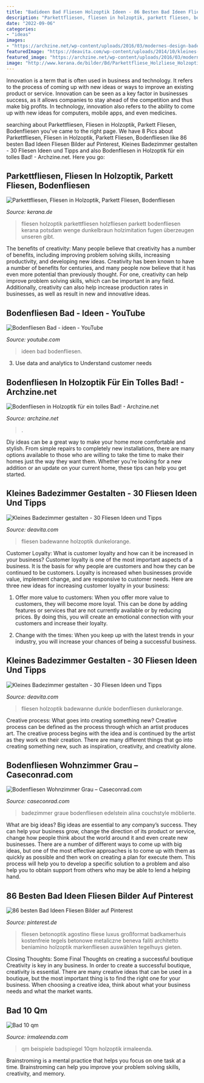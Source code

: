 ```yaml
---
title: "Badideen Bad Fliesen Holzoptik Ideen - 86 Besten Bad Ideen Fliesen Bilder Auf Pinterest"
description: "Parkettfliesen, fliesen in holzoptik, parkett fliesen, bodenfliesen"
date: "2022-09-06"
categories:
- "ideas"
images:
- "https://archzine.net/wp-content/uploads/2016/03/modernes-design-badezimmer-mit-einer-badewanne-und-fliesen-in-holzoptik.jpg"
featuredImage: "https://deavita.com/wp-content/uploads/2014/10/kleines-badezimmer-fliesen-ideen-dusche-badewanne-fliesen-holzoptik.jpg"
featured_image: "https://archzine.net/wp-content/uploads/2016/03/modernes-design-badezimmer-mit-einer-badewanne-und-fliesen-in-holzoptik.jpg"
image: "http://www.kerana.de/bilder/Bd/Parkettfliese_Holzliese_Holzoptikfliese_Holzfliesen_Parkettfliesen_Holzoptik_Feinsteinzeug_Bodenfliesen-dunkelbraun-80.JPG"
---
```



Innovation is a term that is often used in business and technology. It refers to the process of coming up with new ideas or ways to improve an existing product or service. Innovation can be seen as a key factor in businesses success, as it allows companies to stay ahead of the competition and thus make big profits. In technology, innovation also refers to the ability to come up with new ideas for computers, mobile apps, and even medicines.

	

		
searching about Parkettfliesen, Fliesen in Holzoptik, Parkett Fliesen, Bodenfliesen you've came to the right page. We have 8 Pics about Parkettfliesen, Fliesen in Holzoptik, Parkett Fliesen, Bodenfliesen like 86 besten Bad Ideen Fliesen Bilder auf Pinterest, Kleines Badezimmer gestalten - 30 Fliesen Ideen und Tipps and also Bodenfliesen in Holzoptik für ein tolles Bad! - Archzine.net. Here you go:
		
    
## Parkettfliesen, Fliesen In Holzoptik, Parkett Fliesen, Bodenfliesen

<img loading=lazy src="http://www.kerana.de/bilder/Bd/Parkettfliese_Holzliese_Holzoptikfliese_Holzfliesen_Parkettfliesen_Holzoptik_Feinsteinzeug_Bodenfliesen-dunkelbraun-80.JPG" onerror="this.onerror=null;this.src='https://tse4.mm.bing.net/th?id=OIP.pHQTSUsBGdzBll9N4nmU-QHaGm&amp;pid=15.1';" alt="Parkettfliesen, Fliesen in Holzoptik, Parkett Fliesen, Bodenfliesen">

_Source: kerana.de_

>fliesen holzoptik parkettfliesen holzfliesen parkett bodenfliesen kerana potsdam wenge dunkelbraun holzimitation fugen überzeugen unseren gibt. 

	

The benefits of creativity: Many people believe that creativity has a number of benefits, including improving problem solving skills, increasing productivity, and developing new ideas.
Creativity has been known to have a number of benefits for centuries, and many people now believe that it has even more potential than previously thought. For one, creativity can help improve problem solving skills, which can be important in any field. Additionally, creativity can also help increase production rates in businesses, as well as result in new and innovative ideas.

    
## Bodenfliesen Bad - Ideen - YouTube

<img loading=lazy src="https://i.ytimg.com/vi/9hutAyx-DBY/maxresdefault.jpg" onerror="this.onerror=null;this.src='https://tse1.mm.bing.net/th?id=OIP.Wjw6EehltUpdw2n1JDkOkQHaEK&amp;pid=15.1';" alt="Bodenfliesen Bad - ideen - YouTube">

_Source: youtube.com_

>ideen bad bodenfliesen. 

	

3. Use data and analytics to Understand customer needs 

    
## Bodenfliesen In Holzoptik Für Ein Tolles Bad! - Archzine.net

<img loading=lazy src="https://archzine.net/wp-content/uploads/2016/03/modernes-design-badezimmer-mit-einer-badewanne-und-fliesen-in-holzoptik.jpg" onerror="this.onerror=null;this.src='https://tse2.mm.bing.net/th?id=OIP.gQ1fUwXRwsfKwS7f5xb4VQHaFj&amp;pid=15.1';" alt="Bodenfliesen in Holzoptik für ein tolles Bad! - Archzine.net">

_Source: archzine.net_

>. 

	

Diy ideas can be a great way to make your home more comfortable and stylish. From simple repairs to completely new installations, there are many options available to those who are willing to take the time to make their homes just the way they want them. Whether you're looking for a new addition or an update on your current home, these tips can help you get started.

    
## Kleines Badezimmer Gestalten - 30 Fliesen Ideen Und Tipps

<img loading=lazy src="http://deavita.com/wp-content/uploads/2014/10/kleines-badezimmer-fliesen-ideen-dusche-badewanne-fliesen-holzoptik.jpg" onerror="this.onerror=null;this.src='https://tse3.mm.bing.net/th?id=OIP.QDw1VmVm7qxF0h7ktgamgAHaLL&amp;pid=15.1';" alt="Kleines Badezimmer gestalten - 30 Fliesen Ideen und Tipps">

_Source: deavita.com_

>fliesen badewanne holzoptik dunkelorange. 

	

Customer Loyalty: What is customer loyalty and how can it be increased in your business?
Customer loyalty is one of the most important aspects of a business. It is the basis for why people are customers and how they can be continued to be customers. Loyalty is increased when businesses provide value, implement change, and are responsive to customer needs. Here are three new ideas for increasing customer loyalty in your business:
1. Offer more value to customers: When you offer more value to customers, they will become more loyal. This can be done by adding features or services that are not currently available or by reducing prices. By doing this, you will create an emotional connection with your customers and increase their loyalty.

2. Change with the times: When you keep up with the latest trends in your industry, you will increase your chances of being a successful business.

    
## Kleines Badezimmer Gestalten - 30 Fliesen Ideen Und Tipps

<img loading=lazy src="https://deavita.com/wp-content/uploads/2014/10/kleines-badezimmer-fliesen-ideen-dusche-badewanne-fliesen-holzoptik.jpg" onerror="this.onerror=null;this.src='https://tse4.mm.bing.net/th?id=OIP.9_4qSPlbl68fdMBMi9BFIgHaLL&amp;pid=15.1';" alt="Kleines Badezimmer gestalten - 30 Fliesen Ideen und Tipps">

_Source: deavita.com_

>fliesen holzoptik badewanne dunkle bodenfliesen dunkelorange. 

	

Creative process: What goes into creating something new?
Creative process can be defined as the process through which an artist produces art. The creative process begins with the idea and is continued by the artist as they work on their creation. There are many different things that go into creating something new, such as inspiration, creativity, and creativity alone.

    
## Bodenfliesen Wohnzimmer Grau – Caseconrad.com

<img loading=lazy src="https://cdn.couchstyle.de/bilder/hauptbild/badezimmer--moeblierte-wohnung-fliesen-badezimmer-weissefliesen-grauefliesen-e-rent-agentur--alina-edelstein__199882b8-d28d-4468-b6ef-d549c532249e.jpeg" onerror="this.onerror=null;this.src='https://tse4.mm.bing.net/th?id=OIP.sEDp70w3Cl1vlg-lL8BxHwHaLJ&amp;pid=15.1';" alt="Bodenfliesen Wohnzimmer Grau – Caseconrad.com">

_Source: caseconrad.com_

>badezimmer graue bodenfliesen edelstein alina couchstyle möblierte. 

	

What are big ideas?
Big ideas are essential to any company’s success. They can help your business grow, change the direction of its product or service, change how people think about the world around it and even create new businesses. There are a number of different ways to come up with big ideas, but one of the most effective approaches is to come up with them as quickly as possible and then work on creating a plan for execute them. This process will help you to develop a specific solution to a problem and also help you to obtain support from others who may be able to lend a helping hand.

    
## 86 Besten Bad Ideen Fliesen Bilder Auf Pinterest

<img loading=lazy src="https://i.pinimg.com/736x/01/54/75/01547519170c022cd2b17830e45c3396.jpg" onerror="this.onerror=null;this.src='https://tse3.mm.bing.net/th?id=OIP.izy6FLTBIu_WS83LKHHDEgHaIi&amp;pid=15.1';" alt="86 besten Bad Ideen Fliesen Bilder auf Pinterest">

_Source: pinterest.de_

>fliesen betonoptik agostino fliese luxus großformat badkamerhuis kostenfreie tegels betonowe metaliczne beneva faliti architetto beniamino holzoptik markenfliesen auswählen tegelhuys gieten. 

	

Closing Thoughts: Some Final Thoughts on creating a successful boutique
Creativity is key in any business. In order to create a successful boutique, creativity is essential. There are many creative ideas that can be used in a boutique, but the most important thing is to find the right one for your business. When choosing a creative idea, think about what your business needs and what the market wants.

    
## Bad 10 Qm

<img loading=lazy src="https://irmaleenda.com/images5/0820/bad-10-qm/bad-10-qm-08_11.jpg" onerror="this.onerror=null;this.src='https://tse3.mm.bing.net/th?id=OIP.JXIGfWNh77I-GSuXW1aKWwHaHa&amp;pid=15.1';" alt="Bad 10 qm">

_Source: irmaleenda.com_

>qm beispiele badspiegel 10qm holzoptik irmaleenda. 

	

Brainstroming is a mental practice that helps you focus on one task at a time. Brainstroming can help you improve your problem solving skills, creativity, and memory.

